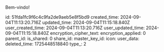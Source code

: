 Bem-vindo!

id: 51fda1fc9f6c4c9fa2de9aeb5e8f5bd9
created_time: 2024-09-04T11:13:20.716Z
updated_time: 2024-09-04T11:15:18.840Z
user_created_time: 2024-09-04T11:13:20.716Z
user_updated_time: 2024-09-04T11:15:18.840Z
encryption_cipher_text: 
encryption_applied: 0
parent_id: 
is_shared: 0
share_id: 
master_key_id: 
icon: 
user_data: 
deleted_time: 1725448518840
type_: 2
